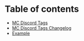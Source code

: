 # Table of contents

* [MC Discord Tags](README.md)
* [MC Discord Tags Changelog](mc-discord-tags-changelog.md)
* [Example](example.md)

